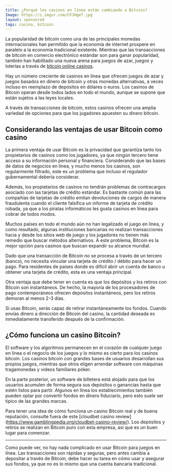 ```yaml
---
title: ¿Porqué los casinos en línea están cambiando a Bitcoin?
Image: https://i.imgur.com/CFJHgeT.jpg
layout: sponsored
tags: casino, bitcoin
---
```


La popularidad de bitcoin como una de las principales monedas internacionales han permitido que la economía de internet prospere en paralelo a la economía tradicional existente. Mientras que las transacciones de bitcoin en comercio electrónico estándar son para ganar popularidad, también han habilitado una nueva arena para juegos de azar, juegos y loterías a través de [bitcoin online casinos](https://www.gamblingpedia.org/bitcoin-online-casinos/).

Hay un número creciente de casinos en línea que ofrecen juegos de azar y juegos basados en dinero de bitcoin y otras monedas alternativas, a veces incluso en reemplazo de depósitos en dólares o euros. Los casinos de Bitcoin operan desde todos lados en todo el mundo, aunque se supone que están sujetos a las leyes locales.

A través de transacciones de bitcoin, estos casinos ofrecen una amplia variedad de opciones para que los jugadores apuesten su dinero bitcoin.

<h2> Considerando las ventajas de usar Bitcoin como casino </h2>

La primera ventaja de usar Bitcoin es la privacidad que garantiza tanto los propietarios de casinos como los jugadores, ya que ningún tercero tiene acceso a su información personal y financiera. Considerando que las bases de datos de negocios en línea, y mucho menos los casinos, son regularmente filtrado, este es un problema que incluso el regulador gubernamental debería considerar.

Además, los propietarios de casinos no tendrán problemas de contracargos asociado con las tarjetas de crédito estándar. Es bastante común para las compañías de tarjetas de crédito emitan devoluciones de cargos de manera fraudulenta cuando el cliente falsifica un informe de tarjeta de crédito robada, ya que a los piratas informáticos les gusta casinos en línea para cobrar de todos modos.

Muchos países en todo el mundo aún no han legalizado el juego en línea, y como resultado, algunas instituciones bancarias no realizan transacciones hacia y desde los sitios web de juego y los jugadores no tienen más remedio que buscar métodos alternativos. A este problema, Bitcoin es la mejor opción para casinos que buscan expandir su alcance mundial.

Dado que una transacción de Bitcoin no se procesa a través de un tercero (banco), no necesita vincular una tarjeta de crédito / débito para hacer un pago. Para residentes de países donde es difícil abrir un cuenta de banco u obtener una tarjeta de crédito, esta es una ventaja principal.

Otra ventaja que debe tener en cuenta es que los depósitos y los retiros con Bitcoin son instantáneos. De hecho, la mayoría de los procesadores de pago contemporáneos ofrecen depósitos instantáneos, pero los retiros demoran al menos 2-3 días. 

Si usas Bitcoin, serás capaz de retirar instantáneamente los fondos. Cuando envías dinero a dirección de Bitcoin del casino, la cantidad deseada es inmediatamente transferido después de la confirmación.

<h2> ¿Cómo funciona un casino Bitcoin? </h2>

El software y los algoritmos permanecen en el corazón de cualquier juego en línea o el negocio de los juegos y lo mismo es cierto para los casinos bitcoin. Los casinos bitcoin con grandes bases de usuarios desarrollan sus propios juegos, mientras que otros eligen arrendar software con máquinas tragamonedas y videos familiares póker.

En la parte posterior, un software de billetera está alojado para que los usuarios acumulen de forma segura sus depósitos o ganancias hasta que estén listos para partir. Algunos en línea los establecimientos también pueden optar por convertir fondos en dinero fiduciario, pero esto suele ser típico de las grandes marcas.

Para tener una idea de cómo funciona un casino Bitcoin real y de buena reputación, consulte fuera de este [cloudbet casino review] (https://www.gamblingpedia.org/cloudbet-casino-review/). Los depósitos y retiros se realizan en Bitcoin puro con esta empresa, así que es un buen lugar para comenzar.

---
Como puede ver, no hay nada complicado en usar Bitcoin para juegos en línea. Las transacciones son rápidas y seguras, pero antes cambia a depositar a través de Bitcoin, debe hacer su tarea en cómo usar y asegurar sus fondos, ya que no es lo mismo que una cuenta bancaria tradicional. 
